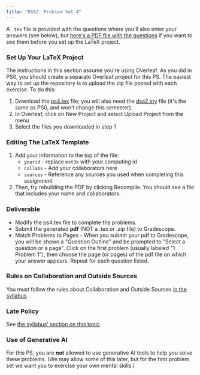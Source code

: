 ```yaml
---
title: "DSA2: Problem Set 4"
---
```


A `.tex` file is provided with the questions where you'll also enter your answers (see below), but [here's a PDF file with the questions](ps4.pdf) if you want to see them before you set up the LaTeX project.

### Set Up Your LaTeX Project

The instructions in this section assume you're using Overleaf. As you did in PS0, you should create a separate Overleaf project for this PS. The easiest way to set up the repository is to upload the zip file posted with each exercise. To do this:

1. Download the [ps4.tex](ps4.tex) file; you will also need the [dsa2.sty](dsa2.sty) file (it's the same as PS0, and won't change this semester).
2. In Overleaf, click on New Project and select Upload Project from the menu
3. Select the files you downloaded in step 1

### Editing The LaTeX Template

1. Add your information to the top of the file:
    - `yourid` - replace `mst3k` with your computing id
    - `collabs` - Add your collaborators here
    - `sources` - Reference any sources you used when completing this assignment
2. Then, try rebuilding the PDF by clicking Recompile. You should see a file that includes your name and collaborators.

### Deliverable
- Modify the ps4.tex file to complete the problems.
- Submit the generated **pdf** (NOT a .tex or .zip file) to Gradescope.
- Match Problems to Pages - When you submit your pdf to Gradescope, you will be shown a "Question Outline" and be prompted to "Select a question or a page". Click on the first problem (usually labeled "1 Problem 1"), then choose the page (or pages) of the pdf file on which your answer appears. Repeat for each question listed. 

### Rules on Collaboration and Outside Sources

You must follow the rules about Collaboration and Outside Sources [in the syllabus](https://uva-cs.github.io/dsa2/syllabus.html#problem-sets-collaboration-and-outside-sources).

### Late Policy

See [the syllabus' section on this topic](https://uva-cs.github.io/dsa2/syllabus.html#extensions-and-late-submissions).

### Use of Generative AI

For this PS, you are ***not*** allowed to use generative AI tools to help you solve these problems. (We may allow some of this later, but for the first problem set we want you to exercise your own mental skills.)
